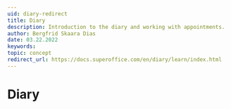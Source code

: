 ```yaml
---
uid: diary-redirect
title: Diary
description: Introduction to the diary and working with appointments.
author: Bergfrid Skaara Dias
date: 03.22.2022
keywords:
topic: concept
redirect_url: https://docs.superoffice.com/en/diary/learn/index.html
---
```


# Diary
